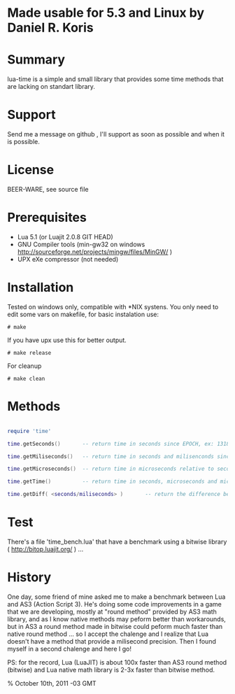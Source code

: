 # Made usable for 5.3 and Linux by Daniel R. Koris

# Summary

lua-time is a simple and small library that provides some time methods that are lacking on standart library.

# Support

Send me a message on github <leite>, I'll support as soon as possible and when it is possible.

# License

BEER-WARE, see source file

# Prerequisites

+ Lua 5.1 (or Luajit 2.0.8 GIT HEAD)
+ GNU Compiler tools (min-gw32 on windows http://sourceforge.net/projects/mingw/files/MinGW/ )
+ UPX eXe compressor (not needed)

# Installation

Tested on windows only, compatible with *NIX systens. You only need to edit some vars on makefile, for basic instalation use:

    # make

If you have upx use this for better output.
	
	# make release
	
For cleanup

	# make clean
	
# Methods

```lua

require 'time'

time.getSeconds() 		-- return time in seconds since EPOCH, ex: 1318215923

time.getMiliseconds() 	-- return time in seconds and milisenconds since EPOCH, ex: 1318215923.112

time.getMicroseconds()	-- return time in microseconds relative to seconds since EPOCH, ex: 0.903249

time.getTime()			-- return time in seconds, microseconds and microseconds since EPOCH, ex: 1321559562	0.971 	0.971777

time.getDiff( <seconds/miliseconds> )		-- return the difference between a given time and now.

```	

# Test

There's a file 'time_bench.lua' that have a benchmark using a bitwise library ( http://bitop.luajit.org/ ) ...

# History

One day, some friend of mine asked me to make a benchmark between Lua and AS3 (Action Script 3). 
He's doing some code improvements in a game that we are developing, mostly at "round method" provided by AS3 math library,
and as I know native methods may peform better than workarounds, but in AS3 a round method made in bitwise could peform 
much faster than native round method ... so I accept the chalenge and I realize that Lua doesn't have a method that 
provide a milisecond precision. Then I found myself in a second chalenge and here I go!

PS: for the record, Lua (LuaJIT) is about 100x faster than AS3 round method (bitwise) and Lua native math library is 2-3x faster than bitwise method.  

% October 10th, 2011 -03 GMT
